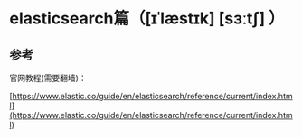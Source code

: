 # elasticsearch篇（\[ɪˈlæstɪk\] \[sɜːtʃ\] ）

## 参考

官网教程\(需要翻墙\)：

[https://www.elastic.co/guide/en/elasticsearch/reference/current/index.html](https://www.elastic.co/guide/en/elasticsearch/reference/current/index.html)



